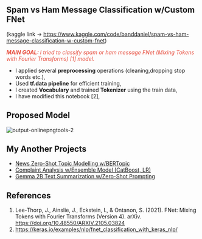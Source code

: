 ## Spam vs Ham Message Classification w/Custom FNet

(kaggle link -> https://www.kaggle.com/code/banddaniel/spam-vs-ham-message-classification-w-custom-fnet)

<i><span style="color:#e74c3c;"><b>MAIN GOAL: </b>  I tried to classify spam or ham message FNet (Mixing Tokens with Fourier Transforms) [1] model.</span></i>


* I applied several <b>preprocessing</b> operations (cleaning,dropping stop words etc.),
* Used <b>tf.data pipeline</b> for efficient training,
* I created <b>Vocabulary</b> and trained <b>Tokenizer</b> using the train data,
* I have modified this notebook [2],

## Proposed Model
![output-onlinepngtools-2](https://github.com/john-fante/my-deep-learning-projects/assets/50263592/aa510807-87f0-4087-86da-b409bd74ac1e)



## My Another Projects
* [News Zero-Shot Topic Modelling w/BERTopic](https://www.kaggle.com/code/banddaniel/news-zero-shot-topic-modelling-w-bertopic)
* [Complaint Analysis w/Ensemble Model (CatBoost, LR)](https://www.kaggle.com/code/banddaniel/complaint-analysis-w-ensemble-model-catboost-lr)
* [Gemma 2B Text Summarization w/Zero-Shot Prompting](https://www.kaggle.com/code/banddaniel/gemma-2b-text-summarization-w-zero-shot-prompting)



## References
1. Lee-Thorp, J., Ainslie, J., Eckstein, I., & Ontanon, S. (2021). FNet: Mixing Tokens with Fourier Transforms (Version 4). arXiv. https://doi.org/10.48550/ARXIV.2105.03824
2. https://keras.io/examples/nlp/fnet_classification_with_keras_nlp/

